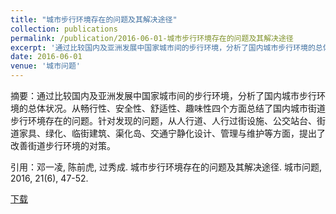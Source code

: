 ```yaml
---
title: "城市步行环境存在的问题及其解决途径"
collection: publications
permalink: /publication/2016-06-01-城市步行环境存在的问题及其解决途径
excerpt: '通过比较国内及亚洲发展中国家城市间的步行环境，分析了国内城市步行环境的总体状况。从畅行性、安全性、舒适性、趣味性四个方面总结了国内城市街道步行环境存在的问题。针对发现的问题，从人行道、人行过街设施、公交站台、街道家具、绿化、临街建筑、渠化岛、交通宁静化设计、管理与维护等方面，提出了改善街道步行环境的对策。'
date: 2016-06-01
venue: '城市问题'
---
```

摘要：通过比较国内及亚洲发展中国家城市间的步行环境，分析了国内城市步行环境的总体状况。从畅行性、安全性、舒适性、趣味性四个方面总结了国内城市街道步行环境存在的问题。针对发现的问题，从人行道、人行过街设施、公交站台、街道家具、绿化、临街建筑、渠化岛、交通宁静化设计、管理与维护等方面，提出了改善街道步行环境的对策。

引用：邓一凌, 陈前虎, 过秀成. 城市步行环境存在的问题及其解决途径. 城市问题, 2016, 21(6), 47-52.

[下载](http://YilingDeng.github.io/files/城市步行环境存在的问题及其解决途径.pdf)